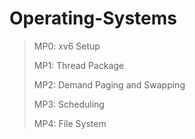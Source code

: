 # Operating-Systems

>MP0: xv6 Setup
>
>MP1: Thread Package
>
>MP2: Demand Paging and Swapping
>
>MP3: Scheduling
>
>MP4: File System
